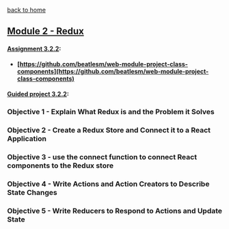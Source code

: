 [back to home](https://github.com/beatlesm/)

## [Module 2 - Redux](https://github.com/beatlesm/web/tree/main/3.2/Module322)

#### [Assignment 3.2.2](https://github.com/beatlesm/web/tree/main/3.2/Module322/Assignment322):

-   **[https://github.com/beatlesm/web-module-project-class-components](https://github.com/beatlesm/web-module-project-class-components)**
   
#### [Guided project 3.2.2](https://github.com/beatlesm/web/tree/main/3.2/Module322/guided322):


### Objective 1 - Explain What Redux is and the Problem it Solves

### Objective 2 - Create a Redux Store and Connect it to a React Application

### Objective 3 - use the connect function to connect React components to the Redux store

### Objective 4 - Write Actions and Action Creators to Describe State Changes

### Objective 5 - Write Reducers to Respond to Actions and Update State
